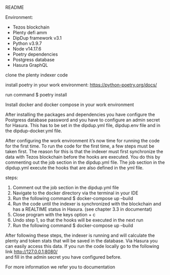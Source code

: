 README

Environment:

-	Tezos blockchain 
-	Plenty defi amm 
-	DipDup framework 	v3.1
-	Python 			v3.9.7
-	Node 			v14.17.6
-	Poetry dependencies 
-	Postgress database
-	Hasura GraphQL

clone the plenty indexer code

install poetry in your work environment: https://python-poetry.org/docs/

run command $ poetry install


Install docker and docker compose in your work environment

After installing the packages and dependencies you have configure the Postgress database password 
and you have to configure an admin secret for Hasura. 
This has to be set in the dipdup.yml file, dipdup.env file and in the dipdup-docker.yml file. 



After configuring the work environment it’s now time for running the code for the first time. 
To run the code for the first time, a few steps must be taken first. The reason for this is that 
the indexer must first synchronize the data with Tezos blockchain before the hooks are executed. 
You do this by commenting out the job section in the dipdup.yml file. The job section in the dipdup.yml 
execute the hooks that are also defined in the yml file. 


steps: 

1.	Comment out the job section in the dipdup.yml file
2.	Navigate to the docker directory via the terminal in your IDE
3.	Run the following command $ docker-compose up –build 
4.	Run the code until the indexer is synchronized with the blockchain and has a REALTIME status in Hasura. (see chapter 3.3 in documentat)
5.	Close program with the keys option + c 
6.	Undo step 1, so that the hooks will be executed in the next run 
7.	Run the following command $ docker-compose up –build 

After following these steps, the indexer is running and will calculate the plenty and token stats that will be saved in the database. 
Via Hasura you can easily access this data. If you run the code locally go to the following link http://127.0.0.1:8080/  
and fill in the admin secret you have configured before. 


For more information we refer you to documentation 




